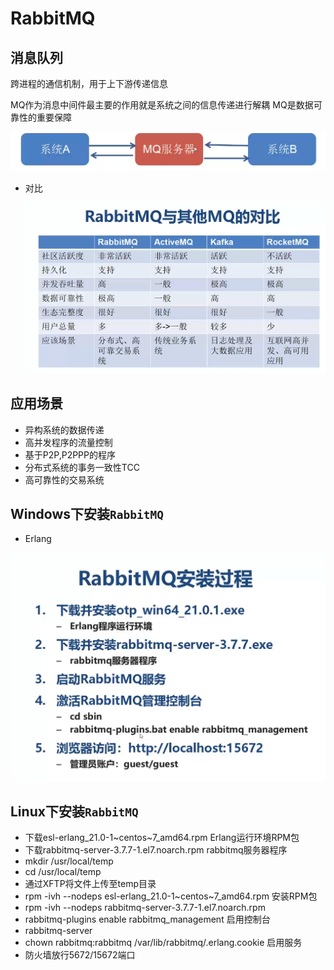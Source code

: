 # RabbitMQ
## 消息队列

跨进程的通信机制，用于上下游传递信息

MQ作为消息中间件最主要的作用就是系统之间的信息传递进行解耦 MQ是数据可靠性的重要保障

![iamge](https://github.com/IamZY/RabbitMQ/blob/master/images/1571821891745.png)

+ 对比

  ![iamge](https://github.com/IamZY/RabbitMQ/blob/master/images/1571829333737.png)

## 应用场景

+ 异构系统的数据传递
+ 高并发程序的流量控制
+ 基于P2P,P2PPP的程序
+ 分布式系统的事务一致性TCC
+ 高可靠性的交易系统

## Windows下安装`RabbitMQ`

+ Erlang

![1571830867904](https://github.com/IamZY/RabbitMQ/blob/master/images/1571830867904.png)

## Linux下安装`RabbitMQ`

+ 下载esl-erlang_21.0-1~centos~7_amd64.rpm
  Erlang运行环境RPM包
+ 下载rabbitmq-server-3.7.7-1.el7.noarch.rpm
  rabbitmq服务器程序
+ mkdir /usr/local/temp
+ cd /usr/local/temp
+ 通过XFTP将文件上传至temp目录
+ rpm -ivh --nodeps esl-erlang_21.0-1~centos~7_amd64.rpm
  安装RPM包
+ rpm -ivh --nodeps rabbitmq-server-3.7.7-1.el7.noarch.rpm
+ rabbitmq-plugins enable rabbitmq_management
  启用控制台
+ rabbitmq-server
+ chown rabbitmq:rabbitmq /var/lib/rabbitmq/.erlang.cookie
  启用服务
+ 防火墙放行5672/15672端口